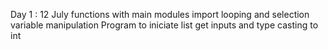 Day 1 : 12 July
functions with main 
modules import 
looping and selection 
variable manipulation
Program to iniciate list 
get inputs and type casting to int 